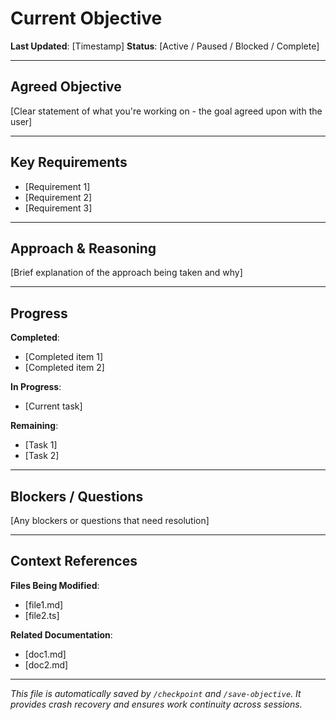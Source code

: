 # Current Objective

**Last Updated**: [Timestamp]
**Status**: [Active / Paused / Blocked / Complete]

---

## Agreed Objective

[Clear statement of what you're working on - the goal agreed upon with the user]

---

## Key Requirements

- [Requirement 1]
- [Requirement 2]
- [Requirement 3]

---

## Approach & Reasoning

[Brief explanation of the approach being taken and why]

---

## Progress

**Completed**:
- [Completed item 1]
- [Completed item 2]

**In Progress**:
- [Current task]

**Remaining**:
- [Task 1]
- [Task 2]

---

## Blockers / Questions

[Any blockers or questions that need resolution]

---

## Context References

**Files Being Modified**:
- [file1.md]
- [file2.ts]

**Related Documentation**:
- [doc1.md]
- [doc2.md]

---

*This file is automatically saved by `/checkpoint` and `/save-objective`. It provides crash recovery and ensures work continuity across sessions.*

